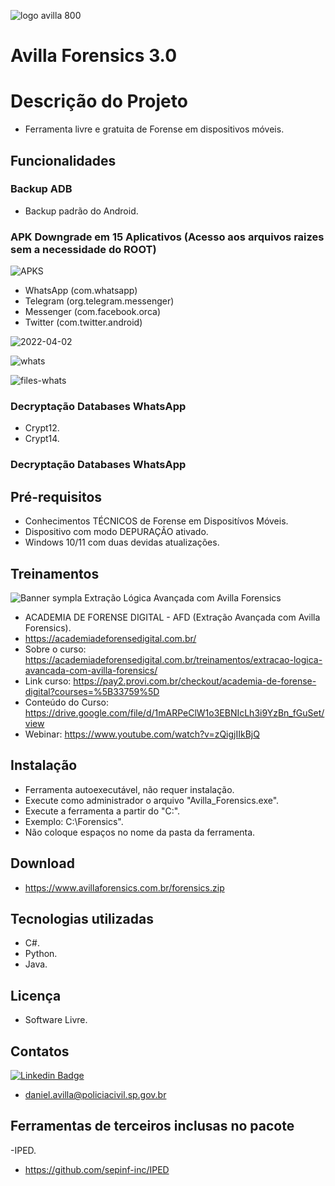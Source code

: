 ![logo avilla 800](https://user-images.githubusercontent.com/102838167/161397689-5df01560-546c-4d82-94a6-e4a3b677875f.png)

# Avilla Forensics 3.0

# Descrição do Projeto
- Ferramenta livre e gratuita de Forense em dispositivos móveis.

## Funcionalidades

### Backup ADB
- Backup padrão do Android.
  
### APK  Downgrade em 15 Aplicativos (Acesso aos arquivos raizes sem a necessidade do ROOT)

![APKS](https://user-images.githubusercontent.com/102838167/161399527-040d0624-f034-4d07-b8f0-494fb31e26d8.PNG)
      
- WhatsApp (com.whatsapp)
- Telegram (org.telegram.messenger)
- Messenger (com.facebook.orca)
- Twitter (com.twitter.android)       

![2022-04-02](https://user-images.githubusercontent.com/102838167/161398236-c20a9bd3-499d-49fc-b862-1694b369b334.png)

![whats](https://user-images.githubusercontent.com/102838167/161398968-0e8fe0a7-5573-4b8e-9e00-450ce7f9e677.PNG)
  
![files-whats](https://user-images.githubusercontent.com/102838167/161398972-b337c216-d5c2-4aee-9709-d67c20c8c4e8.PNG)

### Decryptação Databases WhatsApp
- Crypt12.
- Crypt14.

### Decryptação Databases WhatsApp

## Pré-requisitos
- Conhecimentos TÉCNICOS de Forense em Dispositívos Móveis.
- Dispositivo com modo DEPURAÇÂO ativado.
- Windows 10/11 com duas devidas atualizações.

## Treinamentos
![Banner sympla Extração Lógica Avançada com Avilla Forensics](https://user-images.githubusercontent.com/102838167/161400433-dd4cce07-161f-44b7-b506-378841ac64b4.png)

- ACADEMIA DE FORENSE DIGITAL - AFD (Extração Avançada com Avilla Forensics).
- https://academiadeforensedigital.com.br/
- Sobre o curso: https://academiadeforensedigital.com.br/treinamentos/extracao-logica-avancada-com-avilla-forensics/
- Link curso: https://pay2.provi.com.br/checkout/academia-de-forense-digital?courses=%5B33759%5D
- Conteúdo do Curso: https://drive.google.com/file/d/1mARPeClW1o3EBNIcLh3i9YzBn_fGuSet/view
- Webinar: https://www.youtube.com/watch?v=zQigjIIkBjQ

## Instalação
- Ferramenta autoexecutável, não requer instalação.
- Execute como administrador o arquivo "Avilla_Forensics.exe".
- Execute a ferramenta a partir do "C:\".
- Exemplo: C:\Forensics".
- Não coloque espaços no nome da pasta da ferramenta.


## Download
- https://www.avillaforensics.com.br/forensics.zip

## Tecnologias utilizadas
- C#.
- Python.
- Java.

## Licença
- Software Livre.

## Contatos
[![Linkedin Badge](https://img.shields.io/badge/-LinkedIn-blue?style=flat-square&logo=Linkedin&logoColor=white&link=https://www.linkedin.com/in/fagnerpsantos/)](https://www.linkedin.com/in/daniel-a-avilla-0987/)
- daniel.avilla@policiacivil.sp.gov.br

## Ferramentas de terceiros inclusas no pacote
-IPED.
- https://github.com/sepinf-inc/IPED

